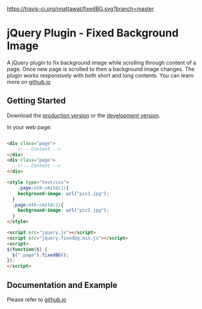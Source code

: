 https://travis-ci.org/nnattawat/fixedBG.svg?branch=master
# jQuery Plugin - Fixed Background Image

A jQuery plugin to fix background image while scrolling through content of a page. Once new page is scrolled to then a background image changes. The plugin works responsively with both short and long contents. You can learn more on [github.io](http://nnattawat.github.io/fixedBG/)

## Getting Started

Download the [production version][min] or the [development version][max].

[min]: https://raw.github.com/nnattawat/fixedbg/master/dist/jquery.fixedbg.min.js
[max]: https://raw.github.com/nnattawat/fixedbg/master/dist/jquery.fixedbg.js

In your web page:

```html

<div class="page">
	<!-- Content -->
</div>
<div class="page">
	<!-- Content -->
</div>

<style type="text/css">
	.page:nth-child(1){
    background-image: url("pic1.jpg");
  }
  .page:nth-child(2){
    background-image: url("pic2.jpg");
  }
</style>

<script src="jquery.js"></script>
<script src="jquery.fixedbg.min.js"></script>
<script>
$(function($) {
  $(".page").fixedBG(); 
});
</script>
```

## Documentation and Example
Please refer to [github.io](http://nnattawat.github.io/fixedBG/)
